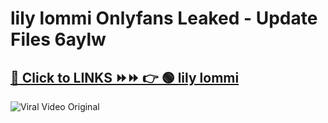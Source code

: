 
 # lily lommi Onlyfans Leaked - Update Files 6aylw

## <h2><a href="https://clipsfans.com/lily_lommi&ref=git">🔗 Click to LINKS ⏩⏩ 👉 🟢 lily lommi </a></h2>

<a href="https://clipsfans.com/lily_lommi&ref=git" rel="nofollow" data-target="animated-image.originalLink"><img src="https://i.ibb.co.com/xMMVF88/686577567.gif" alt="Viral Video Original" style="max-width: 100%; display: inline-block;" data-target="animated-image.originalImage"></a>

